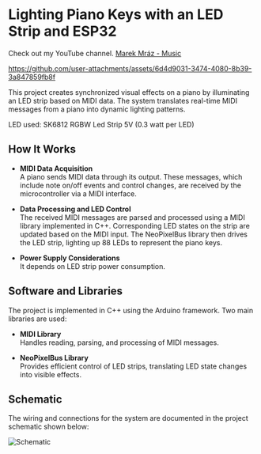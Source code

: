 

# Lighting Piano Keys with an LED Strip and ESP32

Check out my YouTube channel. [Marek Mráz - Music](https://www.youtube.com/@MarekMrazMusic)

https://github.com/user-attachments/assets/6d4d9031-3474-4080-8b39-3a847859fb8f


This project creates synchronized visual effects on a piano by illuminating an LED strip based on MIDI data. The system translates real-time MIDI messages from a piano into dynamic lighting patterns. 


LED used: SK6812 RGBW Led Strip 5V (0.3 watt per LED)



## How It Works

- **MIDI Data Acquisition**  
  A piano sends MIDI data through its output. These messages, which include note on/off events and control changes, are received by the microcontroller via a MIDI interface.

- **Data Processing and LED Control**  
  The received MIDI messages are parsed and processed using a MIDI library implemented in C++. Corresponding LED states on the strip are updated based on the MIDI input. The NeoPixelBus library then drives the LED strip, lighting up 88 LEDs to represent the piano keys.

- **Power Supply Considerations**  
  It depends on LED strip power consumption.

## Software and Libraries

The project is implemented in C++ using the Arduino framework. Two main libraries are used:

- **MIDI Library**  
  Handles reading, parsing, and processing of MIDI messages.

- **NeoPixelBus Library**  
  Provides efficient control of LED strips, translating LED state changes into visible effects.

## Schematic

The wiring and connections for the system are documented in the project schematic shown below:

![Schematic](images/midi_esp32.png)
